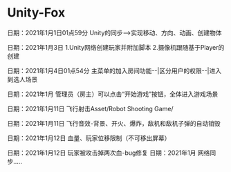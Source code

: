 # Unity-Fox

日期：2021年1月1日01点59分
	Unity的同步-->实现移动、方向、动画、创建物体
	
日期：2021年1月3日
	1.Unity网络创建玩家并附加脚本
	2.摄像机跟随基于Player的创建

日期：2021年1月4日01点54分
	主菜单的加入房间功能--|区分用户的权限--|进入到选人场景
	
日期：2021年1月
	管理员（房主）可以点击“开始游戏”按钮，全体进入游戏场景
	
日期：2021年1月11日
	飞行射击Asset/Robot Shooting Game/

日期：2021年1月11日
	飞行音效-背景、开火、爆炸，敌机和敌机子弹的自动销毁
	
日期：2021年1月12日
	血量、玩家位移限制（不可移出屏幕）
	
日期：2021年1月12日
	玩家被攻击掉两次血-bug修复
日期：2021年1月
	网络同步.....